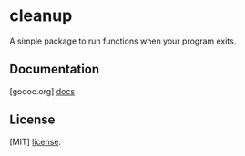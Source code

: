 cleanup
===================

A simple package to run functions when your program exits.

## Documentation

[godoc.org] [docs]

## License

[MIT] [license].

[docs]:     https://godoc.org/github.com/SermoDigital/cleanup
[license]:  https:github.com/SermoDigital/cleanup/blob/master/LICENSE